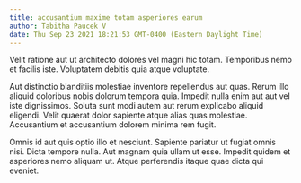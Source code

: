 ```yaml
---
title: accusantium maxime totam asperiores earum
author: Tabitha Paucek V
date: Thu Sep 23 2021 18:21:53 GMT-0400 (Eastern Daylight Time)
---
```

Velit ratione aut ut architecto dolores vel magni hic totam. Temporibus nemo et facilis iste. Voluptatem debitis quia atque voluptate.

 Aut distinctio blanditiis molestiae inventore repellendus aut quas. Rerum illo aliquid doloribus nobis dolorum tempora quia. Impedit nulla enim aut aut vel iste dignissimos. Soluta sunt modi autem aut rerum explicabo aliquid eligendi. Velit quaerat dolor sapiente atque alias quas molestiae. Accusantium et accusantium dolorem minima rem fugit.

 Omnis id aut quis optio illo et nesciunt. Sapiente pariatur ut fugiat omnis nisi. Dicta tempore nulla. Aut magnam quia ullam ut esse. Impedit quidem et asperiores nemo aliquam ut. Atque perferendis itaque quae dicta qui eveniet.